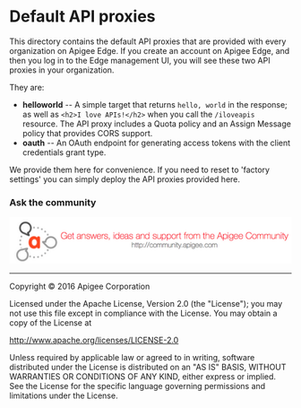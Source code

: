 # Default API proxies

This directory contains the default API proxies that are provided with every 
organization on Apigee Edge. If you create an account on Apigee Edge, and 
then you log in to the Edge management UI, you will see these two API 
proxies in your organization.

They are:

* **helloworld** -- A simple target that returns `hello, world` in the response; as well as `<h2>I love APIs!</h2>` when you call the `/iloveapis` resource. The API proxy includes a Quota policy and an Assign Message policy that provides CORS support.
* **oauth** -- An OAuth endpoint for generating access tokens with the client credentials grant type. 

We provide them here for convenience. If you need to reset to 'factory settings' you can simply deploy the API proxies provided here.

### Ask the community

[![alt text](../images/apigee-community.png "Apigee Community is a great place to ask questions and find answers about developing API proxies. ")](https://community.apigee.com?via=github)

---

Copyright © 2016 Apigee Corporation

Licensed under the Apache License, Version 2.0 (the "License"); you may not use
this file except in compliance with the License. You may obtain a copy
of the License at

http://www.apache.org/licenses/LICENSE-2.0

Unless required by applicable law or agreed to in writing, software
distributed under the License is distributed on an "AS IS" BASIS,
WITHOUT WARRANTIES OR CONDITIONS OF ANY KIND, either express or implied.
See the License for the specific language governing permissions and
limitations under the License.
